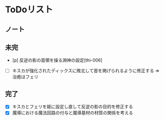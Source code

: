 # ToDoリスト

## ノート

## 未完

- [p] 反逆の影の首領を操る淵神の設定[thi-006]
- [ ] キスカが強化されたディックスに敗北して首を掲げられるように修正する => 治癒はフェリ

## 完了

- [x] キスカとフェリを姫に設定し直して反逆の影の目的を修正する
- [x] 魔導における魔法回路の付与と魔導基材の材質の関係を考える
